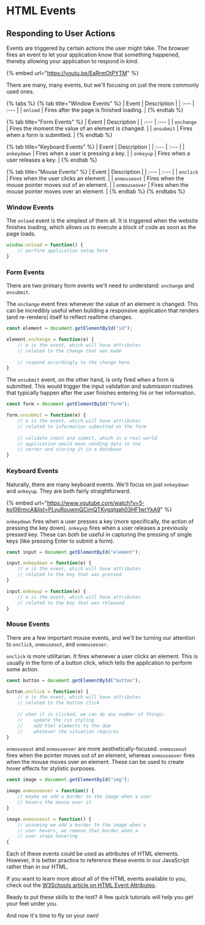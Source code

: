 # HTML Events

## Responding to User Actions

Events are triggered by certain actions the user might take. The browser fires an event to let your application know that something happened, thereby allowing your application to respond in kind.

{% embed url="https://youtu.be/EaRrmOtPYTM" %}

There are many, many events, but we'll focusing on just the more commonly used ones.

{% tabs %}
{% tab title="Window Events" %}
| Event | Description |
| :--- | :--- |
| `onload` | Fires after the page is finished loading. |
{% endtab %}

{% tab title="Form Events" %}
| Event | Description |
| :--- | :--- |
| `onchange` | Fires the moment the value of an element is changed. |
| `onsubmit` | Fires when a form is submitted. |
{% endtab %}

{% tab title="Keyboard Events" %}
| Event | Description |
| :--- | :--- |
| `onkeydown` | Fires when a user is pressing a key. |
| `onkeyup` | Fires when a user releases a key. |
{% endtab %}

{% tab title="Mouse Events" %}
| Event | Description |
| :--- | :--- |
| `onclick` | Fires when the user clicks an element. |
| `onmouseout` | Fires when the mouse pointer moves out of an element. |
| `onmouseover` | Fires when the mouse pointer moves over an element. |
{% endtab %}
{% endtabs %}

### Window Events

The `onload` event is the simplest of them all. It is triggered when the website finishes loading, which allows us to execute a block of code as soon as the page loads.

```javascript
window.onload = function() {
    // perform application setup here
}
```

### Form Events

There are two primary form events we'll need to understand: `onchange` and `onsubmit`.

The `onchange` event fires whenever the value of an element is changed. This can be incredibly useful when building a responsive application that renders \(and re-renders\) itself to reflect realtime changes.

```javascript
const element = document.getElementById("id");

element.onchange = function(e) {
    // e is the event, which will have attributes
    // related to the change that was made
    
    // respond accordingly to the change here
}
```

The `onsubmit` event, on the other hand, is only fired when a form is submitted. This would trigger the input validation and submission routines that typically happen after the user finishes entering his or her information.

```javascript
const form = document.getElementById("form");

form.onsubmit = function(e) {
    // e is the event, which will have attributes
    // related to information submitted on the form
    
    // validate input and submit, which in a real-world
    // application would mean sending data to the
    // server and storing it in a database
}
```

### Keyboard Events

Naturally, there are many keyboard events. We'll focus on just `onkeydown` and `onkeyup`. They are both fairly straightforward.

{% embed url="https://www.youtube.com/watch?v=5-koI06rmcA&list=PLyuRouwmQCjmQTKvgqIgah03HF1wrYkA9" %}

`onkeydown` fires when a user presses a key \(more specifically, the action of pressing the key down\). `onkeyup` fires when a user releases a previously pressed key. These can both be useful in capturing the pressing of single keys \(like pressing Enter to submit a form\).

```javascript
const input = document.getElementById("element");

input.onkeydown = function(e) {
    // e is the event, which will have attributes
    // related to the key that was pressed
}

input.onkeyup = function(e) {
    // e is the event, which will have attributes
    // related to the key that was released
}
```

### Mouse Events

There are a few important mouse events, and we'll be turning our attention to `onclick`, `onmouseout`, and `onmouseover`.

`onclick` is more utilitarian. It fires whenever a user clicks an element. This is usually in the form of a button click, which tells the application to perform some action.

```javascript
const button = document.getElementById("button");

button.onclick = function(e) {
    // e is the event, which will have attributes
    // related to the button click
    
    // when it is clicked, we can do any number of things:
    //    update the css styling
    //    add html elements to the dom
    //    whatever the situation requires
}
```

`onmouseout` and `onmouseover` are more aesthetically-focused. `onmouseout` fires when the pointer moves out of an element, whereas `onmouseover` fires when the mouse moves over an element. These can be used to create hover effects for stylistic purposes.

```javascript
const image = document.getElementById("img");

image.onmouseover = function() {
    // maybe we add a border to the image when a user
    // hovers the mouse over it
}

image.onmouseout = function() {
    // assuming we add a border to the image when a
    // user hovers, we remove that border when a
    // user stops hovering
{
```

Each of these events could be used as attributes of HTML elements. However, it is better practice to reference these events in our JavaScript rather than in our HTML.

If you want to learn more about all of the HTML events available to you, check out the [W3Schools article on HTML Event Attributes](https://www.w3schools.com/tags/ref_eventattributes.asp).

Ready to put these skills to the test? A few quick tutorials will help you get your feet under you.

And now it's time to fly on your own!

